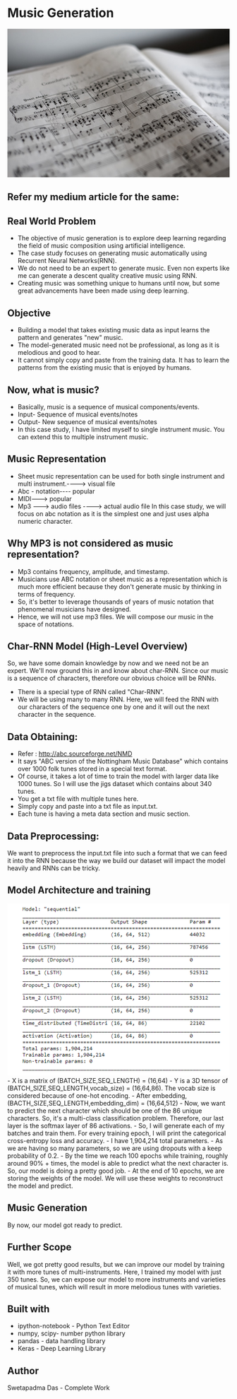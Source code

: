 # Music Generation
<img src = https://github.com/Swetadas-1718/Music-Generation/blob/main/sheet%20music.jpg>

## Refer my medium article for the same:


## Real World Problem
- The objective of music generation is to explore deep learning regarding the field of music composition using artificial intelligence.
- The case study focuses on generating music automatically using Recurrent Neural Networks(RNN).
- We do not need to be an expert to generate music. Even non experts like me can generate a descent quality creative music using RNN.
- Creating music was something unique to humans until now, but some great advancements have been made using deep learning.

## Objective
- Building a model that takes existing music data as input learns the pattern and generates "new" music.
- The model-generated music need not be professional, as long as it is melodious and good to hear.
- It cannot simply copy and paste from the training data. It has to learn the patterns from the existing music that is enjoyed by humans.

## Now, what is music?
- Basically, music is a sequence of musical components/events.
- Input- Sequence of musical events/notes
- Output- New sequence of musical events/notes
- In this case study, I have limited myself to single instrument music. You can extend this to multiple instrument music.

## Music Representation
- Sheet music representation can be used for both single instrument and multi instrument.----> visual file
- Abc - notation---- popular
- MIDI---> popular
- Mp3 ---> audio files ----> actual audio file
In this case study, we will focus on abc notation as it is the simplest one and just uses alpha numeric character.

## Why MP3 is not considered as music representation?
- Mp3 contains frequency, amplitude, and timestamp.
- Musicians use ABC notation or sheet music as a representation which is much more efficient because they don't generate music by thinking in terms of frequency. 
- So, it's better to leverage thousands of years of music notation that phenomenal musicians have designed.
- Hence, we will not use mp3 files. We will compose our music in the space of notations.

## Char-RNN Model (High-Level Overview)
So, we have some domain knowledge by now and we need not be an expert. We'll now ground this in and know about char-RNN. Since our music is a sequence of characters, therefore our obvious choice will be RNNs.
- There is a special type of RNN called "Char-RNN".
- We will be using many to many RNN. Here, we will feed the RNN with our characters of the sequence one by one and it will out the next character in the sequence.

## Data Obtaining:
- Refer : http://abc.sourceforge.net/NMD
- It says "ABC version of the Nottingham Music Database" which contains over 1000 folk tunes stored in a special text format.
- Of course, it takes a lot of time to train the model with larger data like 1000 tunes. So I will use the jigs dataset which contains about 340 tunes.
- You get a txt file with multiple tunes here.
- Simply copy and paste into a txt file as input.txt.
- Each tune is having a meta data section and music section.

## Data Preprocessing:
We want to preprocess the input.txt file into such a format that we can feed it into the RNN because the way we build our dataset will impact the model heavily and RNNs can be tricky.

## Model Architecture and training
<img src = https://github.com/Swetadas-1718/Music-Generation/blob/main/1_vYWoAafJRbkXBYXwjhckbQ.png>
- X is a matrix of (BATCH_SIZE,SEQ_LENGTH) = (16,64)
- Y is a 3D tensor of (BATCH_SIZE,SEQ_LENGTH,vocab_size) = (16,64,86). The vocab size is considered because of one-hot encoding.
- After embedding, (BACTH_SIZE,SEQ_LENGTH,embedding_dim) = (16,64,512)
- Now, we want to predict the next character which should be one of the 86 unique characters. So, it's a multi-class classification problem. Therefore, our last layer is the softmax layer of 86 activations.
- So, I will generate each of my batches and train them. For every training epoch, I will print the categorical cross-entropy loss and accuracy.
- I have 1,904,214 total parameters.
- As we are having so many parameters, so we are using dropouts with a keep probability of 0.2.
- By the time we reach 100 epochs while training, roughly around 90% + times, the model is able to predict what the next character is. So, our model is doing a pretty good job.
- At the end of 10 epochs, we are storing the weights of the model. We will use these weights to reconstruct the model and predict.

## Music Generation 
By now, our model got ready to predict.

## Further Scope
Well, we got pretty good results, but we can improve our model by training it with more tunes of multi-instruments.
Here, I trained my model with just 350 tunes. So, we can expose our model to more instruments and varieties of musical tunes, which will result in more melodious tunes with varieties.

## Built with
- ipython-notebook - Python Text Editor
- numpy, scipy- number python library
- pandas - data handling library
- Keras - Deep Learning Library

## Author
Swetapadma Das - Complete Work
